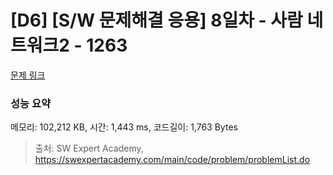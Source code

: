 # [D6] [S/W 문제해결 응용] 8일차 - 사람 네트워크2 - 1263 

[문제 링크](https://swexpertacademy.com/main/code/problem/problemDetail.do?contestProbId=AV18P2B6Iu8CFAZN) 

### 성능 요약

메모리: 102,212 KB, 시간: 1,443 ms, 코드길이: 1,763 Bytes



> 출처: SW Expert Academy, https://swexpertacademy.com/main/code/problem/problemList.do